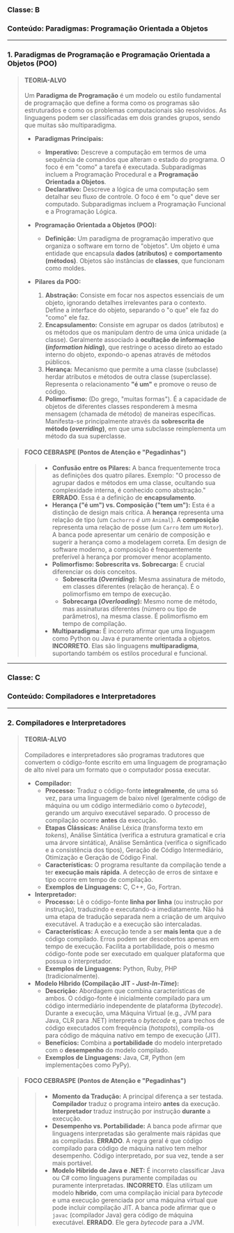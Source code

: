 ### **Classe:** B
### **Conteúdo:** Paradigmas: Programação Orientada a Objetos

---

### **1. Paradigmas de Programação e Programação Orientada a Objetos (POO)**

> #### **TEORIA-ALVO**
> Um **Paradigma de Programação** é um modelo ou estilo fundamental de programação que define a forma como os programas são estruturados e como os problemas computacionais são resolvidos. As linguagens podem ser classificadas em dois grandes grupos, sendo que muitas são multiparadigma.
>
> * **Paradigmas Principais:**
>     * **Imperativo:** Descreve a computação em termos de uma sequência de comandos que alteram o estado do programa. O foco é em "como" a tarefa é executada. Subparadigmas incluem a Programação Procedural e a **Programação Orientada a Objetos**.
>     * **Declarativo:** Descreve a lógica de uma computação sem detalhar seu fluxo de controle. O foco é em "o que" deve ser computado. Subparadigmas incluem a Programação Funcional e a Programação Lógica.
>
> * **Programação Orientada a Objetos (POO):**
>     * **Definição:** Um paradigma de programação imperativo que organiza o software em torno de "objetos". Um objeto é uma entidade que encapsula **dados (atributos)** e **comportamento (métodos)**. Objetos são instâncias de **classes**, que funcionam como moldes.
> * **Pilares da POO:**
>     1.  **Abstração:** Consiste em focar nos aspectos essenciais de um objeto, ignorando detalhes irrelevantes para o contexto. Define a interface do objeto, separando o "o que" ele faz do "como" ele faz.
>     2.  **Encapsulamento:** Consiste em agrupar os dados (atributos) e os métodos que os manipulam dentro de uma única unidade (a classe). Geralmente associado à **ocultação de informação (*information hiding*)**, que restringe o acesso direto ao estado interno do objeto, expondo-o apenas através de métodos públicos.
>     3.  **Herança:** Mecanismo que permite a uma classe (subclasse) herdar atributos e métodos de outra classe (superclasse). Representa o relacionamento **"é um"** e promove o reuso de código.
>     4.  **Polimorfismo:** (Do grego, "muitas formas"). É a capacidade de objetos de diferentes classes responderem à mesma mensagem (chamada de método) de maneiras específicas. Manifesta-se principalmente através da **sobrescrita de método (*overriding*)**, em que uma subclasse reimplementa um método da sua superclasse.

> #### **FOCO CEBRASPE (Pontos de Atenção e "Pegadinhas")**
> > * **Confusão entre os Pilares:** A banca frequentemente troca as definições dos quatro pilares. Exemplo: "O processo de agrupar dados e métodos em uma classe, ocultando sua complexidade interna, é conhecido como abstração." **ERRADO**. Essa é a definição de **encapsulamento**.
> > * **Herança ("é um") vs. Composição ("tem um"):** Esta é a distinção de design mais crítica. A **herança** representa uma relação de tipo (um `Cachorro` *é um* `Animal`). A **composição** representa uma relação de posse (um `Carro` *tem um* `Motor`). A banca pode apresentar um cenário de composição e sugerir a herança como a modelagem correta. Em design de software moderno, a composição é frequentemente preferível à herança por promover menor acoplamento.
> > * **Polimorfismo: Sobrescrita vs. Sobrecarga:** É crucial diferenciar os dois conceitos.
> >     * **Sobrescrita (*Overriding*):** Mesma assinatura de método, em classes diferentes (relação de herança). É o polimorfismo em tempo de execução.
> >     * **Sobrecarga (*Overloading*):** Mesmo nome de método, mas assinaturas diferentes (número ou tipo de parâmetros), na mesma classe. É polimorfismo em tempo de compilação.
> > * **Multiparadigma:** É incorreto afirmar que uma linguagem como Python ou Java é puramente orientada a objetos. **INCORRETO**. Elas são linguagens **multiparadigma**, suportando também os estilos procedural e funcional.

---

### **Classe:** C
### **Conteúdo:** Compiladores e Interpretadores

---

### **2. Compiladores e Interpretadores**

> #### **TEORIA-ALVO**
> Compiladores e interpretadores são programas tradutores que convertem o código-fonte escrito em uma linguagem de programação de alto nível para um formato que o computador possa executar.
>
> * **Compilador:**
>     * **Processo:** Traduz o código-fonte **integralmente**, de uma só vez, para uma linguagem de baixo nível (geralmente código de máquina ou um código intermediário como o *bytecode*), gerando um arquivo executável separado. O processo de compilação ocorre **antes** da execução.
>     * **Etapas Clássicas:** Análise Léxica (transforma texto em *tokens*), Análise Sintática (verifica a estrutura gramatical e cria uma árvore sintática), Análise Semântica (verifica o significado e a consistência dos tipos), Geração de Código Intermediário, Otimização e Geração de Código Final.
>     * **Características:** O programa resultante da compilação tende a ter **execução mais rápida**. A detecção de erros de sintaxe e tipo ocorre em tempo de compilação.
>     * **Exemplos de Linguagens:** C, C++, Go, Fortran.
> * **Interpretador:**
>     * **Processo:** Lê o código-fonte **linha por linha** (ou instrução por instrução), traduzindo e executando-a imediatamente. Não há uma etapa de tradução separada nem a criação de um arquivo executável. A tradução e a execução são intercaladas.
>     * **Características:** A execução tende a ser **mais lenta** que a de código compilado. Erros podem ser descobertos apenas em tempo de execução. Facilita a portabilidade, pois o mesmo código-fonte pode ser executado em qualquer plataforma que possua o interpretador.
>     * **Exemplos de Linguagens:** Python, Ruby, PHP (tradicionalmente).
> * **Modelo Híbrido (Compilação JIT - *Just-In-Time*):**
>     * **Descrição:** Abordagem que combina características de ambos. O código-fonte é inicialmente compilado para um código intermediário independente de plataforma (*bytecode*). Durante a execução, uma Máquina Virtual (e.g., JVM para Java, CLR para .NET) interpreta o *bytecode* e, para trechos de código executados com frequência (*hotspots*), compila-os para código de máquina nativo em tempo de execução (JIT).
>     * **Benefícios:** Combina a **portabilidade** do modelo interpretado com o **desempenho** do modelo compilado.
>     * **Exemplos de Linguagens:** Java, C#, Python (em implementações como PyPy).

> #### **FOCO CEBRASPE (Pontos de Atenção e "Pegadinhas")**
> > * **Momento da Tradução:** A principal diferença a ser testada. **Compilador** traduz o programa inteiro **antes** da execução. **Interpretador** traduz instrução por instrução **durante** a execução.
> > * **Desempenho vs. Portabilidade:** A banca pode afirmar que linguagens interpretadas são geralmente mais rápidas que as compiladas. **ERRADO**. A regra geral é que código compilado para código de máquina nativo tem melhor desempenho. Código interpretado, por sua vez, tende a ser mais portável.
> > * **Modelo Híbrido de Java e .NET:** É incorreto classificar Java ou C# como linguagens puramente compiladas ou puramente interpretadas. **INCORRETO**. Elas utilizam um modelo **híbrido**, com uma compilação inicial para *bytecode* e uma execução gerenciada por uma máquina virtual que pode incluir compilação JIT. A banca pode afirmar que o `javac` (compilador Java) gera código de máquina executável. **ERRADO**. Ele gera *bytecode* para a JVM.
